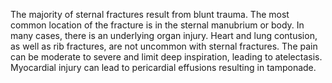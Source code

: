 The majority of sternal fractures result from blunt trauma. The most common location of the fracture is in the sternal manubrium or body. In many cases, there is an underlying organ injury. Heart and lung contusion, as well as rib fractures, are not uncommon with sternal fractures. The pain can be moderate to severe and limit deep inspiration, leading to atelectasis. Myocardial injury can lead to pericardial effusions resulting in tamponade.